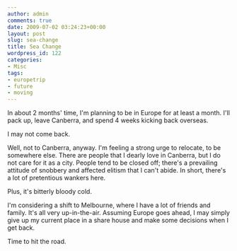 ```yaml
---
author: admin
comments: true
date: 2009-07-02 03:24:23+00:00
layout: post
slug: sea-change
title: Sea Change
wordpress_id: 122
categories:
- Misc
tags:
- europetrip
- future
- moving
---
```


In about 2 months' time, I'm planning to be in Europe for at least a month. I'll pack up, leave Canberra, and spend 4 weeks kicking back overseas.

I may not come back.

Well, not to Canberra, anyway. I'm feeling a strong urge to relocate, to be somewhere else. There are people that I dearly love in Canberra, but I do not care for it as a city. People tend to be closed off; there's a prevailing attitude of snobbery and affected elitism that I can't abide. In short, there's a lot of pretentious wankers here.

Plus, it's bitterly bloody cold.

I'm considering a shift to Melbourne, where I have a lot of friends and family. It's all very up-in-the-air. Assuming Europe goes ahead, I may simply give up my current place in a share house and make some decisions when I get back.

Time to hit the road.
